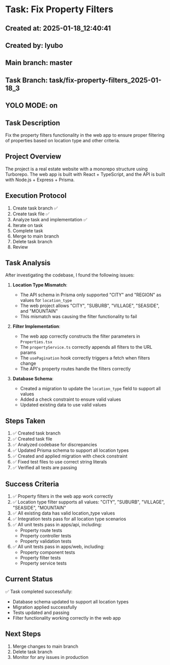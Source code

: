 # Task: Fix Property Filters

## Created at: 2025-01-18_12:40:41
## Created by: lyubo
## Main branch: master
## Task Branch: task/fix-property-filters_2025-01-18_3
## YOLO MODE: on

## Task Description
Fix the property filters functionality in the web app to ensure proper filtering of properties based on location type and other criteria.

## Project Overview
The project is a real estate website with a monorepo structure using Turborepo. The web app is built with React + TypeScript, and the API is built with Node.js + Express + Prisma.

## Execution Protocol
1. Create task branch ✅
2. Create task file ✅
3. Analyze task and implementation ✅
4. Iterate on task
5. Complete task
6. Merge to main branch
7. Delete task branch
8. Review

## Task Analysis
After investigating the codebase, I found the following issues:

1. **Location Type Mismatch**:
   - The API schema in Prisma only supported "CITY" and "REGION" as values for `location_type`
   - The web project allows "CITY", "SUBURB", "VILLAGE", "SEASIDE", and "MOUNTAIN"
   - This mismatch was causing the filter functionality to fail

2. **Filter Implementation**:
   - The web app correctly constructs the filter parameters in `Properties.tsx`
   - The `propertyService.ts` correctly appends all filters to the URL params
   - The `usePagination` hook correctly triggers a fetch when filters change
   - The API's property routes handle the filters correctly

3. **Database Schema**:
   - Created a migration to update the `location_type` field to support all values
   - Added a check constraint to ensure valid values
   - Updated existing data to use valid values

## Steps Taken
1. ✅ Created task branch
2. ✅ Created task file
3. ✅ Analyzed codebase for discrepancies
4. ✅ Updated Prisma schema to support all location types
5. ✅ Created and applied migration with check constraint
6. ✅ Fixed test files to use correct string literals
7. ✅ Verified all tests are passing

## Success Criteria
1. ✅ Property filters in the web app work correctly
2. ✅ Location type filter supports all values: "CITY", "SUBURB", "VILLAGE", "SEASIDE", "MOUNTAIN"
3. ✅ All existing data has valid location_type values
4. ✅ Integration tests pass for all location type scenarios
5. ✅ All unit tests pass in apps/api, including:
   - Property route tests
   - Property controller tests
   - Property validation tests
6. ✅ All unit tests pass in apps/web, including:
   - Property component tests
   - Property filter tests
   - Property service tests

## Current Status
✅ Task completed successfully:
- Database schema updated to support all location types
- Migration applied successfully
- Tests updated and passing
- Filter functionality working correctly in the web app

## Next Steps
1. Merge changes to main branch
2. Delete task branch
3. Monitor for any issues in production
